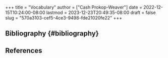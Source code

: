 +++
title = "Vocabulary"
author = ["Cash Prokop-Weaver"]
date = 2022-12-15T10:24:00-08:00
lastmod = 2023-12-23T20:49:35-08:00
draft = false
slug = "570a3103-cef5-4ce3-9498-fde21020fe22"
+++

## Bibliography {#bibliography}

## References

<style>.csl-entry{text-indent: -1.5em; margin-left: 1.5em;}</style><div class="csl-bib-body">
</div>
